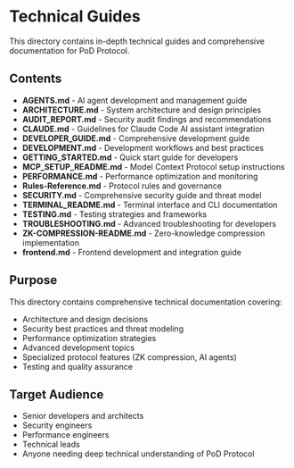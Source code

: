 # Technical Guides

This directory contains in-depth technical guides and comprehensive documentation for PoD Protocol.

## Contents

- **AGENTS.md** - AI agent development and management guide
- **ARCHITECTURE.md** - System architecture and design principles
- **AUDIT_REPORT.md** - Security audit findings and recommendations
- **CLAUDE.md** - Guidelines for Claude Code AI assistant integration
- **DEVELOPER_GUIDE.md** - Comprehensive development guide
- **DEVELOPMENT.md** - Development workflows and best practices
- **GETTING_STARTED.md** - Quick start guide for developers
- **MCP_SETUP_README.md** - Model Context Protocol setup instructions
- **PERFORMANCE.md** - Performance optimization and monitoring
- **Rules-Reference.md** - Protocol rules and governance
- **SECURITY.md** - Comprehensive security guide and threat model
- **TERMINAL_README.md** - Terminal interface and CLI documentation
- **TESTING.md** - Testing strategies and frameworks
- **TROUBLESHOOTING.md** - Advanced troubleshooting for developers
- **ZK-COMPRESSION-README.md** - Zero-knowledge compression implementation
- **frontend.md** - Frontend development and integration guide

## Purpose

This directory contains comprehensive technical documentation covering:
- Architecture and design decisions
- Security best practices and threat modeling
- Performance optimization strategies
- Advanced development topics
- Specialized protocol features (ZK compression, AI agents)
- Testing and quality assurance

## Target Audience

- Senior developers and architects
- Security engineers
- Performance engineers
- Technical leads
- Anyone needing deep technical understanding of PoD Protocol